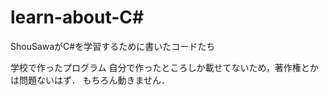 # learn-about-C#
ShouSawaがC#を学習するために書いたコードたち

学校で作ったプログラム
自分で作ったところしか載せてないため，著作権とかは問題ないはず．
もちろん動きません．
